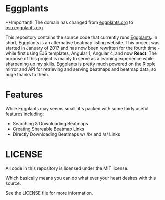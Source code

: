 # Eggplants
**Important!: The domain has changed from [eggplants.org](https://eggplants.org) to [osu.eggplants.org](https://osu.eggplants.org)

This repository contains the source code that currently runs [Eggplants](https://osu.eggplants.org). In short, Eggplants is an alternative beatmap listing website. This project was started in January of 2017 and has now been rewritten for the fourth time - while first using EJS templates, Angular 1, Angular 4, and now **React**. The purpose of this project is mainly to serve as a learning experience while sharpening up my skills. Eggplants is pretty much powered on the [Ripple](https://ripple.moe) mirror and API for retrieving and serving beatmaps and beatmap data, so huge thanks to them.

# Features

While Eggplants may seems small, it's packed with some fairly useful features including:

* Searching & Downloading Beatmaps
* Creating Shareable Beatmap Links
* Directly Downloading Beatmaps w/ /b/ and /s/ Links

# LICENSE

All code in this repository is licensed under the MIT license.

Which basically means you can do what ever your heart desires with this source.

See the LICENSE file for more information.
